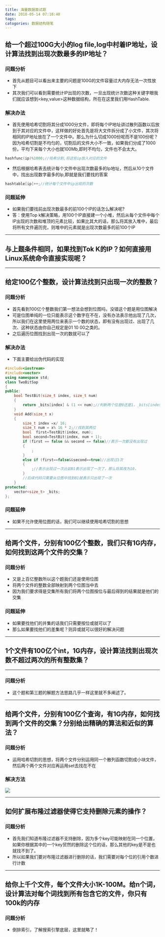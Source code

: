 ```yaml
---
title: 海量数据面试题
date: 2018-05-14 07:18:40
tags: 
catogories: 数据结构随笔
---
```

## 给一个超过100G大小的log file,log中村着IP地址，设计算法找到出现次数最多的IP地址？


### 问题分析

- 首先从题目可以看出来主要的问题是100G的文件容量过大内存无法一次性放下
- 其次我们可以看到需要统计IP出现的次数，一旦出现统计次数这种关键字眼我们就应该想到<key,value>这种数据结构，所在在这里我们用HashTable.

### 解决办法

- 首先使用哈希切割将其分成1000分文件，即将每个IP地址讲过散列函数以后放到于其对应的文件中，这样做的好处首先是将大文件拆分成了小文件，其次将相同的IP地址放在了一个文件中。那么为什么切成1000份呢而不是100份呢？因为哈希切割是不均匀的，切割后的文件大小不一致，如果我们分成了1000份，平均下来每个大小也就100Mb,即时不均匀，文件也不会太大。
```c++
hashfunc(ip)%1000;//哈希分割,将这些ip放入对应的文件
```
- 然后根据哈希表去统计每个文件中出现次数最多的Ip地址，然后从10个文件中，找出出现数字最多的Ip,即就是我们要找的答案
```c++
hashtable[ip]++;//统计每个文件中ip出现的次数
```

### 问题延伸

- 如果我们要找前出现次数最多的前100个IP的话怎么解决呢?
- 答：使用Top k解决策略，用100个IP直接建一个小堆，然后从每个文件中每个IP出现的次数和堆顶的元素比较，如果比其大的话，那么将其放入堆中，最后将所有文件遍历完，则堆中的元素就是出现次数最多的前100个IP
---


## 与上题条件相同，如果找到Tok K的IP？如何直接用Linux系统命令直接实现呢？

----

## 给定100亿个整数，设计算法找到只出现一次的整数？


### 问题分析
- 首先看到100亿个整数我们第一想法会想到位图吗，没错这个题是用位图解决
- 可是位图单纯的一位只能表示这个数字在不在，没有办法表示他出现了几次，所以我们在这里使用两位来表示一个数的状态，即有没有出现过、出现了几次、这种状态由你自己规定是01 10 00之类的。
- 之后遍历位图找到出现一次的数就可以了

### 解决办法

- 下面主要给出伪代码的实现
```c++
#include<iostream>
#include<vector>
using namespace std;
class TwoBitSap
{
public:
	bool TestBit(size_t index, size_t num)
	{
		return _bits[index] & (1 << num);//判断两个位是0还是1，_bits[index]表示在第几个size_t当中
	}
	void Add(size_t x)
	{
		size_t index =x/ 16;
		size_t num = x% 16 * 2;//找到其两位
		bool  first=TestBit(index, num);
		bool second=TestBit(index, num + 1);
		if (first == false && second == false)//表示一次都没有出现过
		{
			;
		}
		else if (first==false&&second==true)//出现过1次
		{
			;//表示出现过一次比如01表示出现了一次了，那么将其改为10，
		}
		//后续代码只需要从位图中找到01就表示只出现了一次
	}
protected:
	vector<size_t> _bits;
};
```
### 问题延伸
- 如果不允许使用位图的话，我们可以继续使用哈希切割的思想
---
## 给两个文件，分别有100亿个整数，我们只有1G内存，如何找到这两个文件的交集？

### 问题分析
- 又是上百亿整数所以这个题我们还是使用位图
- 将两个文件的整数全部映射到两个位图当中去
- 因为我们要求得是交集所有我们将两个位图按位与最后得到的结果就是他们的交集

### 问题延伸
- 如果要找他们的并集的话我们只需要按位或就可以了
- 那么如果要找他们的差集呢？则异或就可以很好的解决问题
---
## 1个文件有100亿个int，1G内存，设计算法找到出现次数不超过两次的所有整数集？
---

### 问题分析
- 这个题和第三题的解题方法思路几乎一样这里就不多阐述了。

---
## 给两个文件，分别有100亿个查询，有1G内存，如何找到两个文件的交集？分别给出精确的算法和近似的算法？

### 问题分析
- 运用哈希切割的思想，将两个文件分别运用同一个散列函数切割成小块文件，然后两个两个文件对应再运用set去找在不在

### 解决方法

![](https://i.imgur.com/6tixTZZ.jpg)

---

## 如何扩展布隆过滤器使得它支持删除元素的操作？

### 问题分析

- 首先我们知道布隆过滤器不支持删除，因为多个key可能映射在同一个位置，如果你根据其中的一个key贸然的删除这个位的话，那么其他的key是不是也就找不到了。
- 所以如果我们要对布隆过滤器进行删除的话，我们需要对每个位的引用个数进行计数

---

## 给你上千个文件，每个文件大小1K-100M。给n个词，设计算法对每个词找到所有包含它的文件，你只有100k的内存

### 问题分析
- 倒排索引，了解搜索引擎底层，这里就略了！



